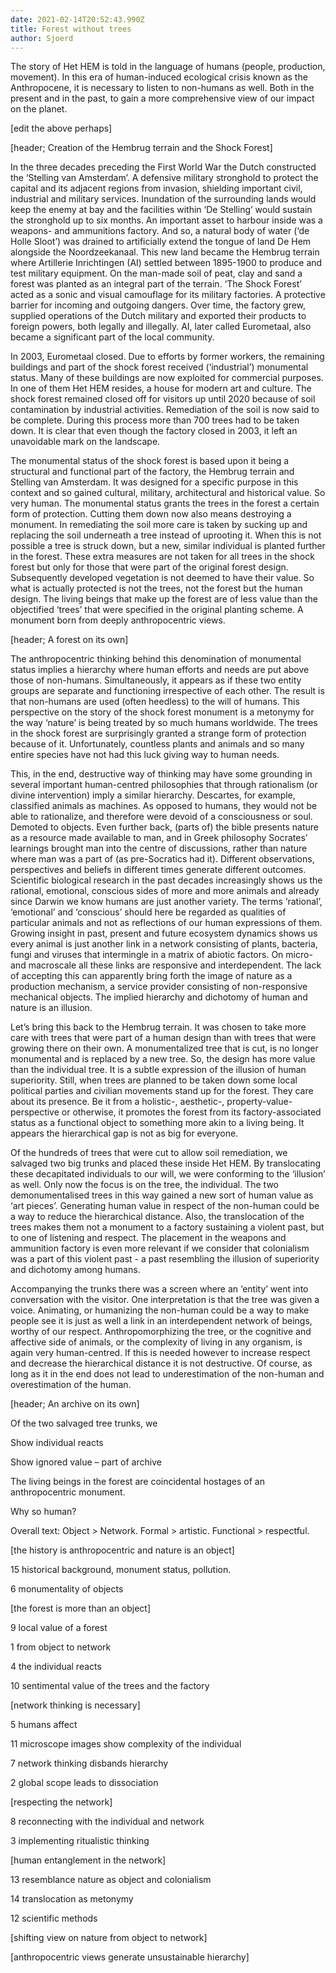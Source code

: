 ```yaml
---
date: 2021-02-14T20:52:43.990Z
title: Forest without trees
author: Sjoerd
---
```

<!--StartFragment-->



The story of Het HEM is told in the language of humans (people, production, movement). In this era of human-induced ecological crisis known as the Anthropocene, it is necessary to listen to non-humans as well. Both in the present and in the past, to gain a more comprehensive view of our impact on the planet.

\[edit the above perhaps]



\[header; Creation of the Hembrug terrain and the Shock Forest]

In the three decades preceding the First World War the Dutch constructed the ‘Stelling van Amsterdam’. A defensive military stronghold to protect the capital and its adjacent regions from invasion, shielding important civil, industrial and military services. Inundation of the surrounding lands would keep the enemy at bay and the facilities within ‘De Stelling’ would sustain the stronghold up to six months. An important asset to harbour inside was a weapons- and ammunitions factory. And so, a natural body of water (‘de Holle Sloot’) was drained to artificially extend the tongue of land De Hem alongside the Noordzeekanaal. This new land became the Hembrug terrain where Artillerie Inrichtingen (AI) settled between 1895-1900 to produce and test military equipment. On the man-made soil of peat, clay and sand a forest was planted as an integral part of the terrain. ‘The Shock Forest’ acted as a sonic and visual camouflage for its military factories. A protective barrier for incoming and outgoing dangers. Over time, the factory grew, supplied operations of the Dutch military and exported their products to foreign powers, both legally and illegally. AI, later called Eurometaal, also became a significant part of the local community.

In 2003, Eurometaal closed. Due to efforts by former workers, the remaining buildings and part of the shock forest received (‘industrial’) monumental status. Many of these buildings are now exploited for commercial purposes. In one of them Het HEM resides, a house for modern art and culture. The shock forest remained closed off for visitors up until 2020 because of soil contamination by industrial activities. Remediation of the soil is now said to be complete. During this process more than 700 trees had to be taken down. It is clear that even though the factory closed in 2003, it left an unavoidable mark on the landscape.



The monumental status of the shock forest is based upon it being a structural and functional part of the factory, the Hembrug terrain and Stelling van Amsterdam. It was designed for a specific purpose in this context and so gained cultural, military, architectural and historical value. So very human. The monumental status grants the trees in the forest a certain form of protection. Cutting them down now also means destroying a monument. In remediating the soil more care is taken by sucking up and replacing the soil underneath a tree instead of uprooting it. When this is not possible a tree is struck down, but a new, similar individual is planted further in the forest. These extra measures are not taken for all trees in the shock forest but only for those that were part of the original forest design. Subsequently developed vegetation is not deemed to have their value. So what is actually protected is not the trees, not the forest but the human design. The living beings that make up the forest are of less value than the objectified ‘trees’ that were specified in the original planting scheme. A monument born from deeply anthropocentric views.



\[header; A forest on its own]

The anthropocentric thinking behind this denomination of monumental status implies a hierarchy where human efforts and needs are put above those of non-humans. Simultaneously, it appears as if these two entity groups are separate and functioning irrespective of each other. The result is that non-humans are used (often heedless) to the will of humans. This perspective on the story of the shock forest monument is a metonymy for the way ‘nature’ is being treated by so much humans worldwide. The trees in the shock forest are surprisingly granted a strange form of protection because of it. Unfortunately, countless plants and animals and so many entire species have not had this luck giving way to human needs.

This, in the end, destructive way of thinking may have some grounding in several important human-centred philosophies that through rationalism (or divine intervention) imply a similar hierarchy. Descartes, for example, classified animals as machines. As opposed to humans, they would not be able to rationalize, and therefore were devoid of a consciousness or soul. Demoted to objects. Even further back, (parts of) the bible presents nature as a resource made available to man, and in Greek philosophy Socrates’ learnings brought man into the centre of discussions, rather than nature where man was a part of (as pre-Socratics had it). Different observations, perspectives and beliefs in different times generate different outcomes. Scientific biological research in the past decades increasingly shows us the rational, emotional, conscious sides of more and more animals and already since Darwin we know humans are just another variety. The terms ‘rational’, ‘emotional’ and ‘conscious’ should here be regarded as qualities of particular animals and not as reflections of our human expressions of them. Growing insight in past, present and future ecosystem dynamics shows us every animal is just another link in a network consisting of plants, bacteria, fungi and viruses that intermingle in a matrix of abiotic factors. On micro- and macroscale all these links are responsive and interdependent. The lack of accepting this can apparently bring forth the image of nature as a production mechanism, a service provider consisting of non-responsive mechanical objects. The implied hierarchy and dichotomy of human and nature is an illusion.



Let’s bring this back to the Hembrug terrain. It was chosen to take more care with trees that were part of a human design than with trees that were growing there on their own. A monumentalized tree that is cut, is no longer monumental and is replaced by a new tree. So, the design has more value than the individual tree. It is a subtle expression of the illusion of human superiority. Still, when trees are planned to be taken down some local political parties and civilian movements stand up for the forest. They care about its presence. Be it from a holistic-, aesthetic-, property-value-perspective or otherwise, it promotes the forest from its factory-associated status as a functional object to something more akin to a living being. It appears the hierarchical gap is not as big for everyone.

Of the hundreds of trees that were cut to allow soil remediation, we salvaged two big trunks and placed these inside Het HEM. By translocating these decapitated individuals to our will, we were conforming to the ‘illusion’ as well. Only now the focus is on the tree, the individual. The two demonumentalised trees in this way gained a new sort of human value as ‘art pieces’. Generating human value in respect of the non-human could be a way to reduce the hierarchical distance. Also, the translocation of the trees makes them not a monument to a factory sustaining a violent past, but to one of listening and respect. The placement in the weapons and ammunition factory is even more relevant if we consider that colonialism was a part of this violent past - a past resembling the illusion of superiority and dichotomy among humans.

Accompanying the trunks there was a screen where an ‘entity’ went into conversation with the visitor. One interpretation is that the tree was given a voice. Animating, or humanizing the non-human could be a way to make people see it is just as well a link in an interdependent network of beings, worthy of our respect. Anthropomorphizing the tree, or the cognitive and affective side of animals, or the complexity of living in any organism, is again very human-centred. If this is needed however to increase respect and decrease the hierarchical distance it is not destructive. Of course, as long as it in the end does not lead to underestimation of the non-human and overestimation of the human.



\[header; An archive on its own]

Of the two salvaged tree trunks, we



Show individual reacts

Show ignored value – part of archive



The living beings in the forest are coincidental hostages of an anthropocentric monument.

Why so human?



Overall text: Object > Network. Formal > artistic. Functional > respectful.



\[the history is anthropocentric and nature is an object]

15 historical background, monument status, pollution.

6 monumentality of objects



\[the forest is more than an object]

9 local value of a forest

1 from object to network

4 the individual reacts

10 sentimental value of the trees and the factory



\[network thinking is necessary]

5 humans affect

11 microscope images show complexity of the individual

7 network thinking disbands hierarchy

2 global scope leads to dissociation



\[respecting the network]

8 reconnecting with the individual and network

3 implementing ritualistic thinking



\[human entanglement in the network]

13 resemblance nature as object and colonialism

14 translocation as metonymy



12 scientific methods



\[shifting view on nature from object to network]

\[anthropocentric views generate unsustainable hierarchy]



<!--EndFragment-->